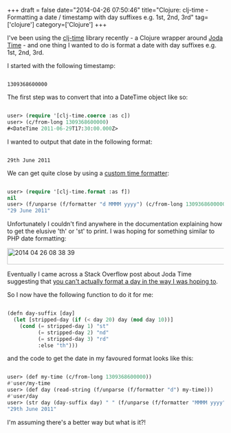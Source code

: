 +++
draft = false
date="2014-04-26 07:50:46"
title="Clojure: clj-time - Formatting a date / timestamp with day suffixes e.g. 1st, 2nd, 3rd"
tag=['clojure']
category=['Clojure']
+++

<p>I've been using the <a href="https://github.com/clj-time/clj-time">clj-time</a> library recently - a Clojure wrapper around <a href="http://joda-time.sourceforge.net/">Joda Time</a> - and one thing I wanted to do is format a date with day suffixes e.g. 1st, 2nd, 3rd.</p>


<p>I started with the following timestamp:</p>



~~~text

1309368600000
~~~

<p>The first step was to convert that into a DateTime object like so:</p>



~~~lisp

user> (require '[clj-time.coerce :as c])
user> (c/from-long 1309368600000)
#<DateTime 2011-06-29T17:30:00.000Z>
~~~

<p>I wanted to output that date in the following format:</p>



~~~text

29th June 2011
~~~

<p>We can get quite close by using a <a href="https://github.com/clj-time/clj-time#clj-timeformat">custom time formatter</a>:</p>



~~~lisp

user> (require '[clj-time.format :as f])
nil
user> (f/unparse (f/formatter "d MMMM yyyy") (c/from-long 1309368600000))
"29 June 2011"
~~~

<p>Unfortunately I couldn't find anywhere in the documentation explaining how to get the elusive 'th' or 'st' to print. I was hoping for something similar to PHP date formatting:</p>


<div>
<img src="{{<siteurl>}}/uploads/2014/04/2014-04-26_08-38-39.png" alt="2014 04 26 08 38 39" title="2014-04-26_08-38-39.png" border="0" width="600" height="38" />
</div>

<p>Eventually I came across a Stack Overflow post about Joda Time suggesting that <a href="http://stackoverflow.com/questions/12950392/jodatime-format-date-with-1st-2nd-3rd-etc-day">you can't actually format a day in the way I was hoping to</a>.</p>


<p>So I now have the following function to do it for me:</p>



~~~lisp

(defn day-suffix [day]
  (let [stripped-day (if (< day 20) day (mod day 10))]
    (cond (= stripped-day 1) "st"
          (= stripped-day 2) "nd"
          (= stripped-day 3) "rd"
          :else "th")))
~~~

<p>and the code to get the date in my favoured format looks like this:</p>



~~~lisp

user> (def my-time (c/from-long 1309368600000))
#'user/my-time
user> (def day (read-string (f/unparse (f/formatter "d") my-time)))
#'user/day
user> (str day (day-suffix day) " " (f/unparse (f/formatter "MMMM yyyy") my-time))
"29th June 2011"
~~~

<p>I'm assuming there's a better way but what is it?!</p>

